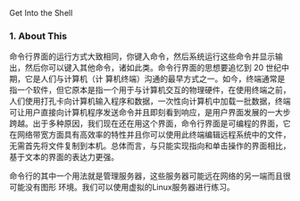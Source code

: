 Get Into the Shell

### 1. About This

命令行界面的运行方式大致相同，你键入命令，然后系统运行这些命令并显示输出，然后你可以键入其他命令，诸如此类。命令行界面的思想要追忆到 20 世纪中期，它是人们与计算机（计 算机终端）沟通的最早方式之一。如今，终端通常是指一个软件，但它原本是指一个用于与计算机交互的物理硬件，在使用终端之前，人们使用打孔卡向计算机输入程序和数据，一次性向计算机中加载一批数据，终端可让用户直接向计算机程序发送命令并且即刻看到响应，是用户界面发展的一大步跨越。出于多种原因，我们现在还在用这个界面，命令行界面是可编程的界面，它在网络带宽方面具有高效率的特性并且你可以使用此终端编辑远程系统中的文件，无需首先将文件复制到本机。总体而言，与只能实现指向和单击操作的界面相比，基于文本的界面的表达力更强。

命令行的其中一个用法就是管理服务器，这些服务器可能远在网络的另一端而且很可能没有图形 环境。我们可以使用虚拟的Linux服务器进行练习。